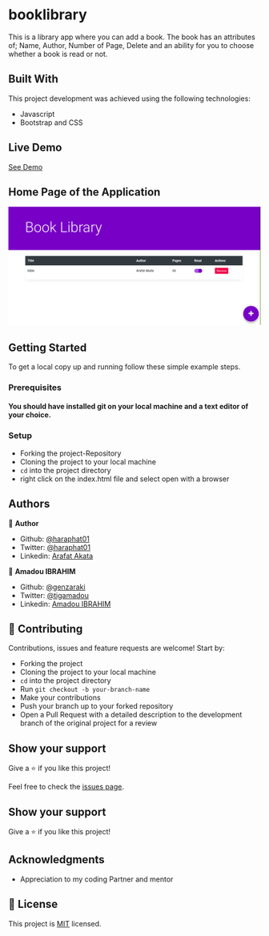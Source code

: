 # booklibrary

This is a library app where you can add a book. The book has an attributes of; Name, Author, Number of Page, Delete and an ability for you to choose whether a book is read or not.

## Built With
This project development was achieved using the following technologies:

- Javascript
- Bootstrap and CSS

## Live Demo

[See Demo](https://tigamadou.github.io/booklibrary/) 

## Home Page of the Application
![screenshot](lib.png)


## Getting Started

To get a local copy up and running follow these simple example steps.

### Prerequisites

#### You should have installed git on your local machine and a text editor of your choice.
### Setup

- Forking the project-Repository
- Cloning the project to your local machine
- `cd` into the project directory
- right click on the index.html file and select open with a browser


## Authors

👤 **Author**

- Github: [@haraphat01](https://github.com/haraphat01)
- Twitter: [@haraphat01](https://twitter.com/haraphat01)
- Linkedin: [Arafat Akata](https://www.linkedin.com/in/arafat-akata/)




👤 **Amadou IBRAHIM**

- Github: [@genzaraki](https://github.com/tigamadou)
- Twitter: [@tigamadou](https://twitter.com/tigamadou)
- Linkedin: [Amadou IBRAHIM](https://www.linkedin.com/in/amadou-ibrahim-75769167/)




## 🤝 Contributing

Contributions, issues and feature requests are welcome! Start by:

- Forking the project
- Cloning the project to your local machine
- `cd` into the project directory
- Run `git checkout -b your-branch-name`
- Make your contributions
- Push your branch up to your forked repository
- Open a Pull Request with a detailed description to the development branch of the original project for a review


## Show your support

Give a ⭐️ if you like this project!

Feel free to check the [issues page](issues/).

## Show your support

Give a ⭐️ if you like this project!

## Acknowledgments

- Appreciation to my coding Partner and mentor

## 📝 License

This project is [MIT](lic.url) licensed.

